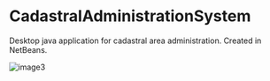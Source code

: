 # CadastralAdministrationSystem
Desktop java application for cadastral area administration. Created in NetBeans.

![image3](https://user-images.githubusercontent.com/34696198/54997440-fcd0ab80-4fcb-11e9-9c23-72b57ca77cf9.png)

